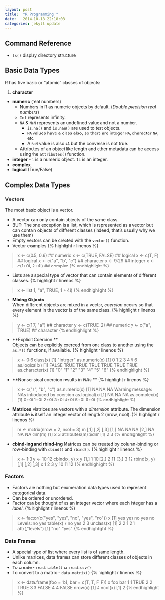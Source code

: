 ```yaml
---
layout: post
title:  "R Programming "
date:   2014-10-18 22:18:03
categories: jekyll update
---
```


## Command Reference

* `ls()` display directory structure

## Basic Data Types
R has five basic or “atomic” classes of objects:
1. **character**
* **numeric** (real numbers) 
  * Numbers in R as numeric objects by default. (*Double precision real numbers*)
  * `Inf` represents infinity. 
  * `NA` & `NaN` represents an undefined value and not a number.
    * `is.na()` and `is.nan()` are used to test objects.
    * `NA` values have a class also, so there are integer `NA`, character `NA`, etc.
    * A `NaN` value is also `NA` but the converse is not true.
  * Attributes of an object like length and other metadata can be access using the `attributes()` function.
* **integer** -
 `1` is a numeric object. `1L` is an integer.
* **complex**
* **logical** (True/False)

## Complex Data Types
### Vectors
The most basic object is a vector. 
*  A vector can only contain objects of the same class.
* BUT: The one exception is a list, which is represented as a vector but can contain objects of
different classes (indeed, that’s usually why we use them)
* Empty vectors can be created with the `vector()` function.
* Vector examples
{% highlight r linenos %}
> x <- c(0.5, 0.6) ## numeric
> x <- c(TRUE, FALSE) ## logical
> x <- c(T, F) ## logical
> x <- c("a", "b", "c") ## character
> x <- 9:29 ## integer
> x <- c(1+0i, 2+4i) ## complex
{% endhighlight %}
* Lists are a special type of vector that can contain elements of different classes.
{% highlight r linenos %}
> x <- list(1, "a", TRUE, 1 + 4i) 
{% endhighlight %}
* **Mixing Objects**  
When different objects are mixed in a vector, *coercion* occurs so that every element in the vector is
of the same class.
{% highlight r linenos %}
> y <- c(1.7, "a") ## character
> y <- c(TRUE, 2) ## numeric
> y <- c("a", TRUE) ## character
{% endhighlight %}
* **Explicit Coercion **  
Objects can be explicitly coerced from one class to another using the `as.*()` functions, if available.
{% highlight r linenos %}
> x <- 0:6
> class(x)
[1] "integer"
> as.numeric(x)
[1] 0 1 2 3 4 5 6
> as.logical(x)
[1] FALSE TRUE TRUE TRUE TRUE TRUE TRUE
> as.character(x)
[1] "0" "1" "2" "3" "4" "5" "6"
{% endhighlight %}
* **Nonsensical coercion results in *NAs* **
{% highlight r linenos %}
> x <- c("a", "b", "c")
> as.numeric(x)
[1] NA NA NA
Warning message:
NAs introduced by coercion
> as.logical(x)
[1] NA NA NA
> as.complex(x)
[1] 0+0i 1+0i 2+0i 3+0i 4+0i 5+0i 6+0i
{% endhighlight %}
* **Matrices**
Matrices are vectors with a *dimension* attribute. The dimension attribute is itself an integer vector of
length 2 (nrow, ncol).
{% highlight r linenos %}
> m <- matrix(nrow = 2, ncol = 3) 
> m
 [,1] [,2] [,3]
[1,] NA NA NA
[2,] NA NA NA
> dim(m)
[1] 2 3
> attributes(m)
$dim
[1] 2 3
{% endhighlight %}
* **cbind-ing and rbind-ing**
Matrices can be created by column-binding or row-binding with `cbind()` and `rbind()`.
{% highlight r linenos %}
> x <- 1:3
> y <- 10:12
> cbind(x, y)
 x y 
[1,] 1 10
[2,] 2 11
[3,] 3 12
> rbind(x, y) 
 [,1] [,2] [,3]
x 1 2 3
y 10 11 12
{% endhighlight %}

### Factors
* Factors are nothing but enumeration data types used to represent categorical data.
* Can be ordered or unordered.
* Factor can be thought of as an integer vector where each integer has a *label*. 
{% highlight r linenos %}
> x <- factor(c("yes", "yes", "no", "yes", "no")) 
> x
[1] yes yes no yes no
Levels: no yes
> table(x) 
x
no yes 
2 3
> unclass(x)
[1] 2 2 1 2 1
attr(,"levels")
[1] "no" "yes"
{% endhighlight %}


### Data Frames
* A special type of list where every list is of same length.
* Unlike matrices, data frames can store different classes of objects in each column.
* To create - `read.table()` or `read.csv()`
* To convert to a matrix - `data.matrix()`
{% highlight r linenos %}
> x <- data.frame(foo = 1:4, bar = c(T, T, F, F)) 
> x
 foo bar
1 1 TRUE
2 2 TRUE
3 3 FALSE
4 4 FALSE
> nrow(x)
[1] 4
> ncol(x)
[1] 2
{% endhighlight %}
